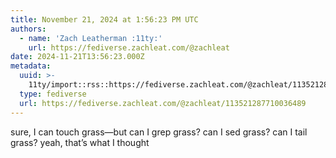 ```yaml
---
title: November 21, 2024 at 1:56:23 PM UTC
authors:
  - name: 'Zach Leatherman :11ty:'
    url: https://fediverse.zachleat.com/@zachleat
date: 2024-11-21T13:56:23.000Z
metadata:
  uuid: >-
    11ty/import::rss::https://fediverse.zachleat.com/@zachleat/113521287710036489
  type: fediverse
  url: https://fediverse.zachleat.com/@zachleat/113521287710036489
---
```

sure, I can touch grass—but can I grep grass? can I sed grass? can I tail grass? yeah, that’s what I thought